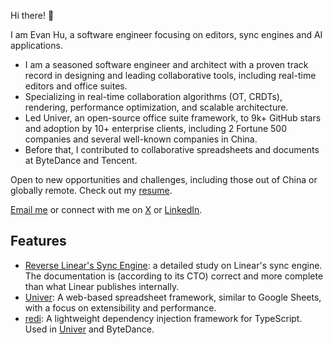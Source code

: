 Hi there! 👋

I am Evan Hu, a software engineer focusing on editors, sync engines and AI applications. 

- I am a seasoned software engineer and architect with a proven track record in designing and leading collaborative tools, including real-time editors and office suites. 
- Specializing in real-time collaboration algorithms (OT, CRDTs), rendering, performance optimization, and scalable architecture. 
- Led Univer, an open-source office suite framework, to 9k+ GitHub stars and adoption by 10+ enterprise clients, including 2 Fortune 500 companies and several well-known companies in China.
- Before that, I contributed to collaborative spreadsheets and documents at ByteDance and Tencent.

Open to new opportunities and challenges, including those out of China or globally remote. Check out my [resume](https://github.com/wzhudev/resume).

[Email me](mailto:wzhudev@gmail.com) or connect with me on [X](https://x.com/wzhudev) or [LinkedIn](https://www.linkedin.com/in/hu-wenzhao-8919a7290/).

## Features

- [Reverse Linear's Sync Engine](https://github.com/wzhudev/reverse-linear-sync-engine): a detailed study on Linear's sync engine. The documentation is (according to its CTO) correct and more complete than what Linear publishes internally.
- [Univer](https://github.com/dream-num/univer): A web-based spreadsheet framework, similar to Google Sheets, with a focus on extensibility and performance.
- [redi](https://github.com/wzhudev/redi): A lightweight dependency injection framework for TypeScript. Used in [Univer](https://github.com/dream-num/univer) and ByteDance.
